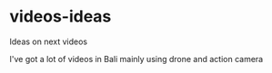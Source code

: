 # videos-ideas
Ideas on next videos

I've got a lot of videos in Bali mainly using drone and action camera
